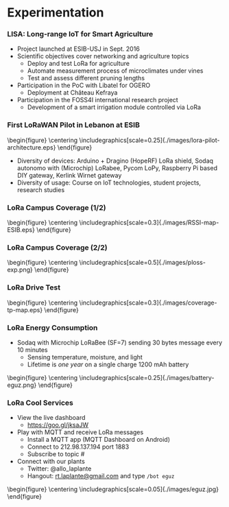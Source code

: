 # Experimentation
### LISA: Long-range IoT for Smart Agriculture

- Project launched at ESIB-USJ in Sept. 2016
- Scientific objectives cover networking and agriculture topics
    - Deploy and test LoRa for agriculture
    - Automate measurement process of microclimates under vines
    - Test and assess different pruning lengths
- Participation in the PoC with Libatel for OGERO
    - Deployment at Château Kefraya
- Participation in the FOSS4I international research project
    - Development of a smart irrigation module controlled via LoRa

### First LoRaWAN Pilot in Lebanon at ESIB

\begin{figure}
	\centering
	\includegraphics[scale=0.25]{./images/lora-pilot-architecture.eps}
\end{figure}

- Diversity of devices: Arduino + Dragino (HopeRF) LoRa shield, Sodaq autonomo with (Microchip) LoRabee, Pycom LoPy, Raspberry Pi based DIY gateway, Kerlink Wirnet gateway
- Diversity of usage: Course on IoT technologies, student projects, research studies  

### LoRa Campus Coverage (1/2)

\begin{figure}
	\centering
	\includegraphics[scale=0.3]{./images/RSSI-map-ESIB.eps}
\end{figure}

### LoRa Campus Coverage (2/2)

\begin{figure}
	\centering
	\includegraphics[scale=0.5]{./images/ploss-exp.png}
\end{figure}

### LoRa Drive Test

\begin{figure}
	\centering
	\includegraphics[scale=0.3]{./images/coverage-tp-map.eps}
\end{figure}

### LoRa Energy Consumption
- Sodaq with Microchip LoRaBee (SF=7) sending 30 bytes message every 10 minutes
    - Sensing temperature, moisture, and light
    - Lifetime is *one year* on a single charge 1200 mAh battery

\begin{figure}
	\centering
	\includegraphics[scale=0.25]{./images/battery-eguz.png}
\end{figure}

### LoRa Cool Services

- View the live dashboard
    - https://goo.gl/jksaJW
- Play with MQTT and receive LoRa messages
    - Install a MQTT app (MQTT Dashboard on Android)
    - Connect to 212.98.137.194 port 1883
    - Subscribe to topic #
- Connect with our plants
    - Twitter: @allo_laplante
    - Hangout: rt.laplante@gmail.com and type `/bot eguz`

\begin{figure}
	\centering
	\includegraphics[scale=0.05]{./images/eguz.jpg}
\end{figure}
